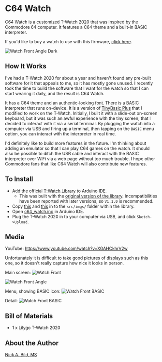 # C64 Watch

C64 Watch is a customized T-Watch 2020 that was inspired by the Commodore 64 computer.  It features a C64 theme and a built-in BASIC interpreter.

If you'd like to buy a watch to use with this firmware, [click here](https://s.click.aliexpress.com/e/_AlFXtv).

![Watch Front Angle Dark](https://raw.githubusercontent.com/nickbild/c64_watch/main/media/watch_angle_dark_sm.jpg)

## How It Works

I've had a T-Watch 2020 for about a year and haven't found any pre-built software for it that appeals to me, so it has mostly gone unused.  I recently took the time to build the software that I want for the watch so that I can start wearing it daily, and the result is C64 Watch.

It has a C64 theme and an authentic-looking font.  There is a BASIC interpreter that runs on-device.  It is a version of [TinyBasic Plus](https://github.com/BleuLlama/TinyBasicPlus) that I modified to work on the T-Watch.  Initially, I built it with a slide-out on-screen keyboard, but it was such an awful experience with the tiny screen, that I decided to interact with it via a serial terminal.  By plugging the watch into a computer via USB and firing up a terminal, then tapping on the `BASIC` menu option, you can interact with the interpreter in real time.

I'd definitely like to build more features in the future.  I'm thinking about adding an emulator so that I can play C64 games on the watch.  It should also be possible to ditch the USB cable and interact with the BASIC interpreter over WiFi via a web page without too much trouble.  I hope other Commodore fans that like C64 Watch will also contribute new features.

## To Install

- Add the official [T-Watch Library](https://github.com/Xinyuan-LilyGO/TTGO_TWatch_Library) to Arduino IDE.
  - This was built with the [original version of the library](https://github.com/Xinyuan-LilyGO/TTGO_TWatch_Library/tree/V1.1.0).  Incompatibilities have been reported with later versions, so `V1.1.0` is recommended.
- Copy [this](https://github.com/nickbild/c64_watch/blob/main/assets/c64_basic.c) and [this](https://github.com/nickbild/c64_watch/blob/main/assets/menu.c) in to the `src/imgs/` folder within the library.
- Open [c64_watch.ino](https://github.com/nickbild/c64_watch/blob/main/c64_watch/c64_watch.ino) in Arduino IDE.
- Plug the T-Watch 2020 in to your computer via USB, and click `Sketch->Upload`.

## Media

YouTube: https://www.youtube.com/watch?v=XGAHCkhrV2w

Unfortunately it is difficult to take good pictures of displays such as this one, so it doesn't really capture how nice it looks in person.

Main screen:
![Watch Front](https://raw.githubusercontent.com/nickbild/c64_watch/main/media/watch_best_sm.jpg)

![Watch Front Angle](https://raw.githubusercontent.com/nickbild/c64_watch/main/media/watch_angle_sm.jpg)

Menu, showing BASIC icon:
![Watch Front BASIC](https://raw.githubusercontent.com/nickbild/c64_watch/main/media/basic_best_sm.jpg)

Detail:
![Watch Front BASIC](https://raw.githubusercontent.com/nickbild/c64_watch/main/media/watch_best_sm_annotated.jpg)

## Bill of Materials

- 1 x Lilygo T-Watch 2020

## About the Author

[Nick A. Bild, MS](https://nickbild79.firebaseapp.com/#!/)
